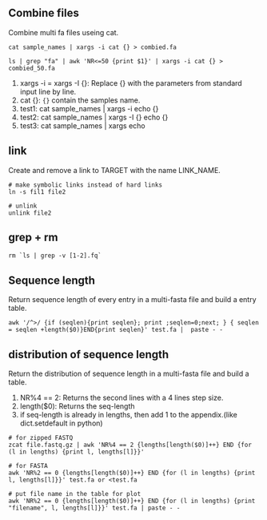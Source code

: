 ## Combine files

Combine multi fa files useing cat. 

```
cat sample_names | xargs -i cat {} > combied.fa

ls | grep "fa" | awk 'NR<=50 {print $1}' | xargs -i cat {} > combied_50.fa
```
1. xargs -i = xargs -I {}: Replace {} with the parameters from standard input line by line.
2. cat {}: `{}` contain the samples name.
3. test1: cat sample_names | xargs -i echo {}
4. test2: cat sample_names | xargs -I {} echo {}
5. test3: cat sample_names | xargs echo


## link

Create and remove a link to TARGET with the name LINK_NAME.

```
# make symbolic links instead of hard links
ln -s fil1 file2

# unlink
unlink file2
```

## grep + rm
	
	rm `ls | grep -v [1-2].fq`

## Sequence length

Return sequence length of every entry in a multi-fasta file and build a entry table.

	awk '/^>/ {if (seqlen){print seqlen}; print ;seqlen=0;next; } { seqlen = seqlen +length($0)}END{print seqlen}' test.fa |  paste - -
	
## distribution of sequence length

Return the distribution of sequence length in a multi-fasta file and build a table.

1. NR%4 == 2: Returns the second lines with a 4 lines step size. 
2. length($0): Returns the seq-length
3. if seq-length is already in lengths, then add 1 to the appendix.(like dict.setdefault in python)

```
# for zipped FASTQ
zcat file.fastq.gz | awk 'NR%4 == 2 {lengths[length($0)]++} END {for (l in lengths) {print l, lengths[l]}}'

# for FASTA
awk 'NR%2 == 0 {lengths[length($0)]++} END {for (l in lengths) {print l, lengths[l]}}' test.fa or <test.fa
	
# put file name in the table for plot 
awk 'NR%2 == 0 {lengths[length($0)]++} END {for (l in lengths) {print "filename", l, lengths[l]}}' test.fa | paste - - 
```
	
